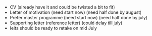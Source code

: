 * CV (already have it and could be twisted a bit to fit)
* Letter of motivation (need start now) (need half done by august)
* Prefer master programme (need start now) (need half done by july)
* Supporting letter (reference letter) (could delay till july)
* Ielts should be ready to retake on mid July